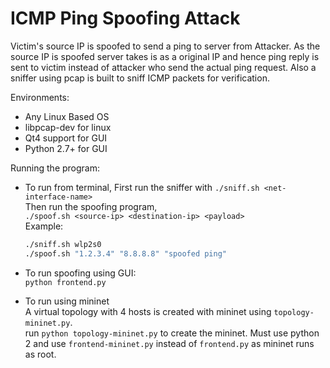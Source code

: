 # ICMP Ping Spoofing Attack
Victim's source IP is spoofed to send a ping to server from Attacker.
As the source IP is spoofed server takes is as a original IP and hence ping reply is sent to victim instead of attacker who send the actual ping request.
Also a sniffer using pcap is built to sniff ICMP packets for verification.

Environments:
- Any Linux Based OS
- libpcap-dev for linux
- Qt4 support for GUI
- Python 2.7+ for GUI

Running the program:  
- To run from terminal,
First run the sniffer with
`./sniff.sh <net-interface-name>`  
Then run the spoofing program,  
`./spoof.sh <source-ip> <destination-ip> <payload>`  
Example:
    ```bash
    ./sniff.sh wlp2s0
    ./spoof.sh "1.2.3.4" "8.8.8.8" "spoofed ping"
    ```  

- To run spoofing using GUI:  
`python frontend.py`  

- To run using mininet  
A virtual topology with 4 hosts is created with mininet using `topology-mininet.py`.   
run `python topology-mininet.py` to create the mininet.
Must use python 2 and use `frontend-mininet.py` instead of `frontend.py` as mininet runs as root.
